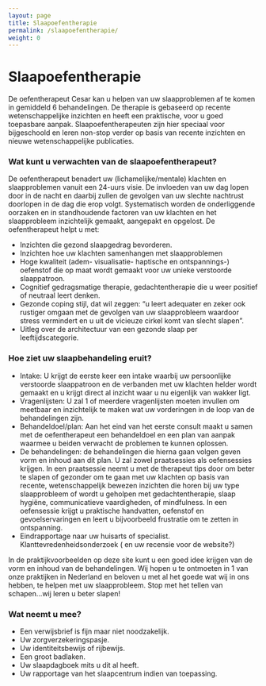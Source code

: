```yaml
---
layout: page
title: Slaapoefentherapie
permalink: /slaapoefentherapie/
weight: 0
---
```

# Slaapoefentherapie

De oefentherapeut Cesar kan u helpen van uw slaapproblemen af te komen in gemiddeld 6 behandelingen.
 De therapie is gebaseerd op recente wetenschappelijke inzichten en heeft een praktische, voor u goed toepasbare aanpak. Slaapoefentherapeuten zijn hier speciaal voor bijgeschoold en leren non-stop verder op basis van recente inzichten en nieuwe wetenschappelijke publicaties.

### Wat kunt u verwachten van de slaapoefentherapeut?

De oefentherapeut benadert uw (lichamelijke/mentale) klachten en slaapproblemen vanuit een 24-uurs visie. De invloeden van uw dag lopen door in de nacht en daarbij zullen de gevolgen van uw slechte nachtrust doorlopen in de dag die erop volgt. Systematisch worden de onderliggende oorzaken en in standhoudende factoren van uw klachten en het slaapprobleem inzichtelijk gemaakt, aangepakt en opgelost.
De oefentherapeut helpt u met:


- Inzichten die gezond slaapgedrag bevorderen.
- Inzichten hoe uw klachten samenhangen met slaapproblemen
- Hoge kwaliteit (adem- visualisatie- haptische en ontspannings-) oefenstof die op maat wordt gemaakt voor uw unieke verstoorde slaappatroon.
- Cognitief gedragsmatige therapie, gedachtentherapie die u weer positief of neutraal leert denken.
- Gezonde coping stijl, dat wil zeggen: “u leert adequater en zeker ook rustiger omgaan met de gevolgen van uw slaapprobleem waardoor stress vermindert en u uit de vicieuze cirkel komt van slecht slapen”.
- Uitleg over de architectuur van een gezonde slaap per leeftijdscategorie.

### Hoe ziet uw slaapbehandeling eruit?


- Intake: U krijgt de eerste keer een intake waarbij uw persoonlijke verstoorde slaappatroon en de verbanden met uw klachten helder wordt gemaakt en u krijgt direct al inzicht waar u nu eigenlijk van wakker ligt.
- Vragenlijsten: U zal 1 of meerdere vragenlijsten moeten invullen om meetbaar en inzichtelijk te maken wat uw vorderingen in de loop van de behandelingen zijn.
- Behandeldoel/plan: Aan het eind van het eerste consult maakt u samen met de oefentherapeut een behandeldoel en een plan van aanpak waarmee u beiden verwacht de problemen te kunnen oplossen.
- De behandelingen: de behandelingen die hierna gaan volgen geven vorm en inhoud aan dit plan. U zal zowel praatsessies als oefensessies krijgen. In een praatsessie neemt u met de therapeut tips door om beter te slapen of gezonder om te gaan met uw klachten op basis van recente, wetenschappelijk bewezen inzichten die horen bij uw type slaapprobleem of wordt u geholpen met gedachtentherapie, slaap hygiëne, communicatieve vaardigheden, of mindfulness. In een oefensessie krijgt u praktische handvatten, oefenstof en gevoelservaringen en leert u bijvoorbeeld frustratie om te zetten in ontspanning.
- Eindrapportage naar uw huisarts of specialist. Klanttevredenheidsonderzoek ( en uw recensie voor de website?)

In de praktijkvoorbeelden op deze site kunt u een goed idee krijgen van de vorm en inhoud van de behandelingen. Wij hopen u te ontmoeten in 1 van onze praktijken in Nederland en beloven u met al het goede wat wij in ons hebben, te helpen met uw slaapprobleem.
Stop met het tellen van schapen…wij leren u beter slapen!

### Wat neemt u mee?


- Een verwijsbrief is fijn maar niet noodzakelijk.
- Uw zorgverzekeringspasje.
- Uw identiteitsbewijs of rijbewijs.
- Een groot badlaken.
- Uw slaapdagboek mits u dit al heeft.
- Uw rapportage van het slaapcentrum indien van toepassing.
